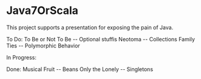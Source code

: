 Java7OrScala
============
This project supports a presentation for exposing the pain of Java.

To Do:
  To Be or Not To Be -- Optional stuffis
  Neotoma -- Collections
  Family Ties -- Polymorphic Behavior

In Progress:

Done:
  Musical Fruit -- Beans
  Only the Lonely -- Singletons



